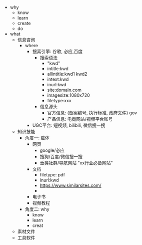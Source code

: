 - why
	- know
	- learn
	- create
	- do
- what
	- 信息咨询
		- where
			- 搜索引擎: 谷歌, 必应,百度
				- 搜索语法
					- "kwd"
					- intitle:kwd
					- allintitle:kwd1 kwd2
					- intext:kwd
					- inurl:kwd
					- site:domain.com
					- imagesize:1080x720
					- filetype:xxx
				- 信息源头
					- 官方信息: (备案编号, 执行标准, 政府文件)  gov
					- 产品信息: 电商网站/视频平台账号
			- UGC平台: 短视频, bilibili, 微信搜一搜
	- 知识技能
		- 角度一: 载体
			- 网页
				- google/必应
				- 搜狗/百度/微信搜一搜
				- 垂类社群/导航网站  "xx行业必备网站"
			- 文档
				- filetype: pdf
				- inurl:kwd
				- https://www.similarsites.com/
				-
			- 电子书
			- 视频教程
		- 角度二: why
			- know
			- learn
			- creat
	- 素材文件
	- 工具软件